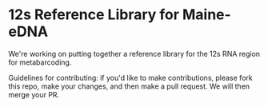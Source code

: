 # 12s Reference Library for Maine-eDNA

We're working on putting together a reference library for the 12s RNA region for metabarcoding.

Guidelines for contributing: if you'd like to make contributions, please fork this repo, make your changes, and then make a pull request.  We will then merge your PR.
